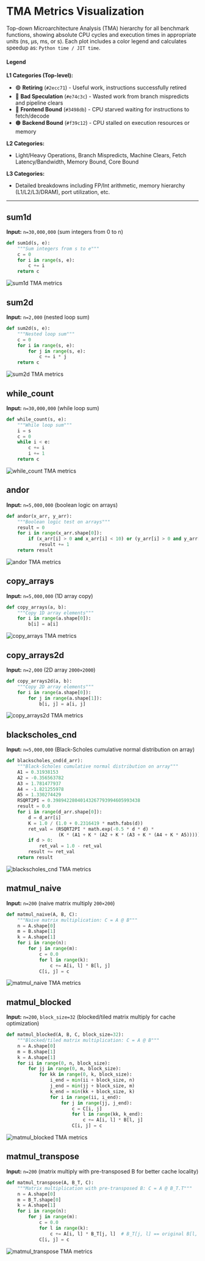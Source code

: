 # TMA Metrics Visualization

Top-down Microarchitecture Analysis (TMA) hierarchy for all benchmark functions, showing absolute CPU cycles and execution times in appropriate units (ns, µs, ms, or s). Each plot includes a color legend and calculates speedup as: `Python time / JIT time`.

#### Legend

**L1 Categories (Top-level):**
- 🟢 **Retiring** (`#2ecc71`) - Useful work, instructions successfully retired
- 🔴 **Bad Speculation** (`#e74c3c`) - Wasted work from branch mispredicts and pipeline clears
- 🔵 **Frontend Bound** (`#3498db`) - CPU starved waiting for instructions to fetch/decode
- 🟠 **Backend Bound** (`#f39c12`) - CPU stalled on execution resources or memory

**L2 Categories:**
- Light/Heavy Operations, Branch Mispredicts, Machine Clears, Fetch Latency/Bandwidth, Memory Bound, Core Bound

**L3 Categories:**
- Detailed breakdowns including FP/Int arithmetic, memory hierarchy (L1/L2/L3/DRAM), port utilization, etc.

---

## sum1d
**Input:** `n=30,000,000` (sum integers from 0 to n)

```python
def sum1d(s, e):
    """Sum integers from s to e"""
    c = 0
    for i in range(s, e):
        c += i
    return c
```

![sum1d TMA metrics](plots/sum1d.svg)

## sum2d
**Input:** `n=2,000` (nested loop sum)

```python
def sum2d(s, e):
    """Nested loop sum"""
    c = 0
    for i in range(s, e):
        for j in range(s, e):
            c += i * j
    return c
```

![sum2d TMA metrics](plots/sum2d.svg)

## while_count
**Input:** `n=30,000,000` (while loop sum)

```python
def while_count(s, e):
    """While loop sum"""
    i = s
    c = 0
    while i < e:
        c += i
        i += 1
    return c
```

![while_count TMA metrics](plots/while_count.svg)

## andor
**Input:** `n=5,000,000` (boolean logic on arrays)

```python
def andor(x_arr, y_arr):
    """Boolean logic test on arrays"""
    result = 0
    for i in range(x_arr.shape[0]):
        if (x_arr[i] > 0 and x_arr[i] < 10) or (y_arr[i] > 0 and y_arr[i] < 10):
            result += 1
    return result
```

![andor TMA metrics](plots/andor.svg)

## copy_arrays
**Input:** `n=5,000,000` (1D array copy)

```python
def copy_arrays(a, b):
    """Copy 1D array elements"""
    for i in range(a.shape[0]):
        b[i] = a[i]
```

![copy_arrays TMA metrics](plots/copy_arrays.svg)

## copy_arrays2d
**Input:** `n=2,000` (2D array `2000×2000`)

```python
def copy_arrays2d(a, b):
    """Copy 2D array elements"""
    for i in range(a.shape[0]):
        for j in range(a.shape[1]):
            b[i, j] = a[i, j]
```

![copy_arrays2d TMA metrics](plots/copy_arrays2d.svg)

## blackscholes_cnd
**Input:** `n=5,000,000` (Black-Scholes cumulative normal distribution on array)

```python
def blackscholes_cnd(d_arr):
    """Black-Scholes cumulative normal distribution on array"""
    A1 = 0.31938153
    A2 = -0.356563782
    A3 = 1.781477937
    A4 = -1.821255978
    A5 = 1.330274429
    RSQRT2PI = 0.39894228040143267793994605993438
    result = 0.0
    for i in range(d_arr.shape[0]):
        d = d_arr[i]
        K = 1.0 / (1.0 + 0.2316419 * math.fabs(d))
        ret_val = (RSQRT2PI * math.exp(-0.5 * d * d) *
                   (K * (A1 + K * (A2 + K * (A3 + K * (A4 + K * A5))))))
        if d > 0:
            ret_val = 1.0 - ret_val
        result += ret_val
    return result
```

![blackscholes_cnd TMA metrics](plots/blackscholes_cnd.svg)

## matmul_naive
**Input:** `n=200` (naive matrix multiply `200×200`)

```python
def matmul_naive(A, B, C):
    """Naive matrix multiplication: C = A @ B"""
    n = A.shape[0]
    m = B.shape[1]
    k = A.shape[1]
    for i in range(n):
        for j in range(m):
            c = 0.0
            for l in range(k):
                c += A[i, l] * B[l, j]
            C[i, j] = c
```

![matmul_naive TMA metrics](plots/matmul_naive.svg)

## matmul_blocked
**Input:** `n=200`, `block_size=32` (blocked/tiled matrix multiply for cache optimization)

```python
def matmul_blocked(A, B, C, block_size=32):
    """Blocked/tiled matrix multiplication: C = A @ B"""
    n = A.shape[0]
    m = B.shape[1]
    k = A.shape[1]
    for ii in range(0, n, block_size):
        for jj in range(0, m, block_size):
            for kk in range(0, k, block_size):
                i_end = min(ii + block_size, n)
                j_end = min(jj + block_size, m)
                k_end = min(kk + block_size, k)
                for i in range(ii, i_end):
                    for j in range(jj, j_end):
                        c = C[i, j]
                        for l in range(kk, k_end):
                            c += A[i, l] * B[l, j]
                        C[i, j] = c
```

![matmul_blocked TMA metrics](plots/matmul_blocked.svg)

## matmul_transpose
**Input:** `n=200` (matrix multiply with pre-transposed B for better cache locality)

```python
def matmul_transpose(A, B_T, C):
    """Matrix multiplication with pre-transposed B: C = A @ B_T.T"""
    n = A.shape[0]
    m = B_T.shape[0]
    k = A.shape[1]
    for i in range(n):
        for j in range(m):
            c = 0.0
            for l in range(k):
                c += A[i, l] * B_T[j, l]  # B_T[j, l] == original B[l, j]
            C[i, j] = c
```

![matmul_transpose TMA metrics](plots/matmul_transpose.svg)
